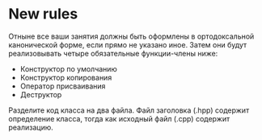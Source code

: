 # New rules
Отныне все ваши занятия должны быть оформлены в ортодоксальной канонической форме, если прямо не указано иное. Затем они будут реализовывать четыре обязательные функции-члены ниже:
- Конструктор по умолчанию
- Конструктор копирования
- Оператор присваивания
- Деструктор

Разделите код класса на два файла. Файл заголовка (.hpp) содержит определение класса, тогда как исходный файл (.cpp) содержит реализацию.
